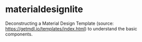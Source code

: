 # materialdesignlite
Deconstructing a Material Design Template (source: https://getmdl.io/templates/index.html) to understand the basic components.
